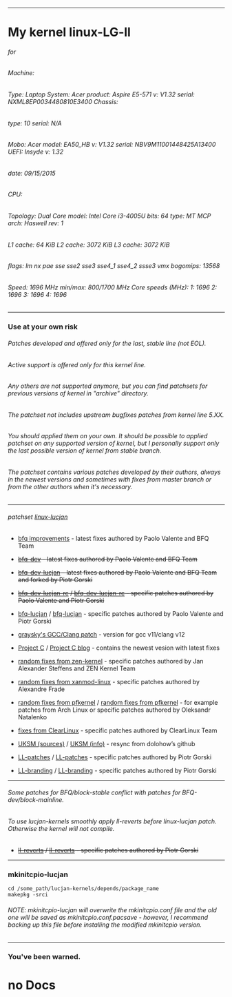 ***
# My kernel linux-LG-ll

###### for

###### Machine:   
######            Type: Laptop System: Acer product: Aspire E5-571 v: V1.32 serial: NXML8EP0034480810E3400 Chassis:
######            type: 10 serial: N/A
######            Mobo: Acer model: EA50_HB v: V1.32 serial: NBV9M11001448425A13400 UEFI: Insyde v: 1.32
######            date: 09/15/2015
###### CPU:       
######            Topology: Dual Core model: Intel Core i3-4005U bits: 64 type: MT MCP arch: Haswell rev: 1
######            L1 cache: 64 KiB L2 cache: 3072 KiB L3 cache: 3072 KiB
######            flags: lm nx pae sse sse2 sse3 sse4_1 sse4_2 ssse3 vmx bogomips: 13568
######            Speed: 1696 MHz min/max: 800/1700 MHz Core speeds (MHz): 1: 1696 2: 1696 3: 1696 4: 1696

***
### Use at your own risk
###### Patches developed and offered only for the last, stable line (not EOL). 
###### Active support is offered only for this kernel line. 
###### Any others are not supported anymore, but you can find patchsets for previous versions of kernel in "archive" directory. 
###### The patchset not includes upstream bugfixes patches from kernel line 5.XX. 
###### You should applied them on your own. It should be possible to applied patchset on any supported version of kernel, but I personally support only the last possible version of kernel from stable branch.
###### The patchset contains various patches developed by their authors, always in the newest versions and sometimes with fixes from master branch or from the other authors when it's necessary. 

***

###### patchset  [linux-lucjan](https://github.com/sirlucjan/linux-lucjan)



* [bfq improvements](https://groups.google.com/forum/#!forum/bfq-iosched) - latest fixes authored by Paolo Valente and BFQ Team

* ~~[bfq-dev](https://github.com/Algodev-github/bfq-mq/tree/dev-bfq-on-5.6) - latest fixes authored by Paolo Valente and BFQ Team~~

* ~~[bfq-dev-lucjan](https://github.com/sirlucjan/bfq-mq-lucjan/tree/dev-bfq-on-5.6-lucjan) - latest fixes authored by Paolo Valente and BFQ Team and forked by Piotr Gorski~~

* ~~[bfq-dev-lucjan-rc](https://github.com/sirlucjan/kernel-patches/tree/master/5.11/bfq-dev-lucjan) / [bfq-dev-lucjan-rc](https://gitlab.com/sirlucjan/kernel-patches/tree/master/5.11/bfq-dev-lucjan) - specific patches authored by Paolo Valente and Piotr Gorski~~

* [bfq-lucjan](https://github.com/sirlucjan/kernel-patches/tree/master/5.17/bfq-lucjan) / [bfq-lucjan](https://gitlab.com/sirlucjan/kernel-patches/tree/master/5.17/bfq-lucjan) - specific patches authored by Paolo Valente and Piotr Gorski

* [graysky's GCC/Clang patch](https://github.com/graysky2/kernel_compiler_patch) - version for gcc v11/clang v12

* [Project C](https://gitlab.com/alfredchen/linux-prjc/tree/linux-5.15.y-prjc) / [Project C blog](http://cchalpha.blogspot.com) - contains the newest vesion with latest fixes

* [random fixes from zen-kernel](https://github.com/zen-kernel/zen-kernel/tree/5.17/master) - specific patches authored by Jan Alexander Steffens and ZEN Kernel Team

* [random fixes from xanmod-linux](https://github.com/xanmod/linux/tree/5.17) - specific patches authored by Alexandre Frade

* [random fixes from pfkernel](https://github.com/pfactum/pf-kernel/tree/pf-5.17) / [random fixes from pfkernel](https://gitlab.com/post-factum/pf-kernel/tree/pf-5.17) - for example patches from Arch Linux or specific patches authored by Oleksandr Natalenko

* [fixes from ClearLinux](https://github.com/clearlinux-pkgs/linux) - specific patches authored by ClearLinux Team

* [UKSM (sources)](https://github.com/dolohow/uksm) / [UKSM (info)](https://www.usenix.org/sites/default/files/conference/protected-files/fast18_slides_xia.pdf) - resync from dolohow’s github

* [LL-patches](https://github.com/sirlucjan/kernel-patches/tree/master/5.17/ll-patches) / [LL-patches](https://gitlab.com/sirlucjan/kernel-patches/tree/master/5.17/ll-patches) - specific patches authored by Piotr Gorski

* [LL-branding](https://github.com/sirlucjan/kernel-patches/tree/master/5.17/ll-branding) / [LL-branding](https://gitlab.com/sirlucjan/kernel-patches/tree/master/5.17/ll-branding) - specific patches authored by Piotr Gorski


***

###### Some patches for BFQ/block-stable conflict with patches for BFQ-dev/block-mainline.

###### To use lucjan-kernels smoothly apply ll-reverts before linux-lucjan patch. Otherwise the kernel will not compile.

* ~~[ll-reverts](https://github.com/sirlucjan/kernel-patches/tree/master/5.11-dev/ll-reverts) / [ll-reverts](https://gitlab.com/sirlucjan/kernel-patches/tree/master/5.11-dev/ll-reverts) - specific patches authored by Piotr Gorski~~

***
### mkinitcpio-lucjan

```
cd /some_path/lucjan-kernels/depends/package_name
makepkg -srci

```

###### NOTE: mkinitcpio-lucjan will overwrite the mkinitcpio.conf file and the old one will be saved as mkinitcpio.conf.pacsave - however, I recommend backing up this file before installing the modified mkinitcpio version.

***

### You've been warned. 

# no Docs
